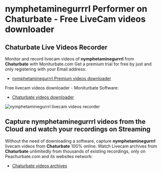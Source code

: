 # nymphetaminegurrrl Performer on Chaturbate - Free LiveCam videos downloader

## Chaturbate Live Videos Recorder

Monitor and record livecam videos of **nymphetaminegurrrl** from **Chaturbate** with Moniturbate.com
Get a premium trial for free by just and only registering with your Email address:
* [nymphetaminegurrrl Premium videos downloader](https://moniturbate.com/request-demo-licence-key.html)

Free livecam videos downloader - Moniturbate Software:
* [Chaturbate videos downloader](https://moniturbate.com/moniturbate-download-software.html)

![nymphetaminegurrrl livecam videos recorder](https://peachurnet.com/templates/moniturbate-software.png)


## Capture nymphetaminegurrrl videos from the Cloud and watch your recordings on Streaming

Without the need of downloading a software, capture **nymphetaminegurrrl** livecam videos from **Chaturbate** 100% online.
Watch Livecam archives from **Chaturbate** unlimitedly from thousands of existing recordings, only on Peachurbate.com and its websites network:
* [Chaturbate videos archives](https://peachurnet.com/)